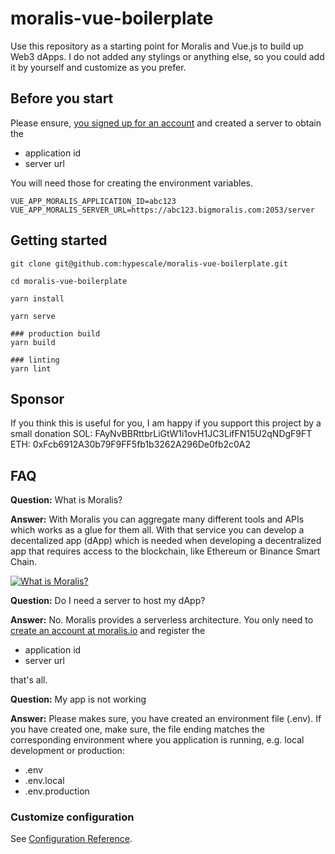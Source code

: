 # moralis-vue-boilerplate
Use this repository as a starting point for Moralis and Vue.js to build up Web3 dApps. I do not added any stylings or anything else, so you could add it by yourself and customize as you prefer.

## Before you start
Please ensure, [you signed up for an account](https://moralis.io) and created a server to obtain the

- application id
- server url

You will need those for creating the environment variables.

```
VUE_APP_MORALIS_APPLICATION_ID=abc123
VUE_APP_MORALIS_SERVER_URL=https://abc123.bigmoralis.com:2053/server
```


## Getting started
```
git clone git@github.com:hypescale/moralis-vue-boilerplate.git

cd moralis-vue-boilerplate

yarn install

yarn serve

### production build
yarn build

### linting
yarn lint
```

## Sponsor
If you think this is useful for you, I am happy if you support this project by a small donation
SOL: FAyNvBBRttbrLiGtW1i1ovH1JC3LifFN15U2qNDgF9FT
ETH: 0xFcb6912A30b79F9FF5fb1b3262A296De0fb2c0A2

## FAQ
**Question:** What is Moralis?

**Answer:** With Moralis you can aggregate many different tools and APIs which works as a glue for them all. With that service you can develop a decentalized app (dApp) which is needed when developing a decentralized app that requires access to the blockchain, like Ethereum or Binance Smart Chain.

[![What is Moralis?](https://img.youtube.com/vi/txHnWDRB728/0.jpg)](https://www.youtube.com/watch?v=txHnWDRB728)

**Question:** Do I need a server to host my dApp?

**Answer:** No. Moralis provides a serverless architecture. You only need to [create an account at moralis.io](https://moralis.io) and register the 

- application id
- server url

that's all.

**Question:** My app is not working

**Answer:** Please makes sure, you have created an environment file (.env). If you have created one, make sure, the file ending matches the corresponding environment where you application is running, e.g. local development or production:

- .env
- .env.local
- .env.production


### Customize configuration
See [Configuration Reference](https://cli.vuejs.org/config/).
